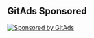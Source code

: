 <!-- GitAds-Verify: QC8W6V5OFFD2GANAIVVDB5DMCQCS4HOU -->
## GitAds Sponsored
[![Sponsored by GitAds](https://gitads.dev/v1/ad-serve?source=guizaodev/ansible-k8s@github)](https://gitads.dev/v1/ad-track?source=guizaodev/ansible-k8s@github)

